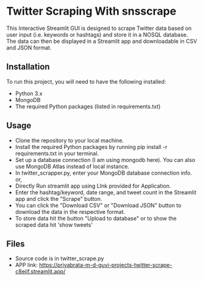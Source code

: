 # Twitter Scraping With snsscrape

This Interactive Streamlit GUI is designed to scrape Twitter data based on user input (i.e. keywords or hashtags) and store it in a NOSQL database. The data can then be displayed in a Streamlit app and downloadable in CSV and JSON format.

## Installation
To run this project, you will need to have the following installed:

* Python 3.x
* MongoDB
* The required Python packages (listed in requirements.txt)

## Usage
* Clone the repository to your local machine.
* Install the required Python packages by running pip install -r requirements.txt in your terminal.
* Set up a database connection (I am using mongodb here). You can also use MongoDB Atlas instead of local instance.
* In twitter_scrapper.py, enter your MongoDB database connection info.  or,
* Directly Run streamlit app using LInk provided for Application.
* Enter the hashtag/keyword, date range, and tweet count in the Streamlit app and click the "Scrape" button.
* You can click the "Download CSV" or "Download JSON" button to download the data in the respective format.
* To store data hit the button "Upload to database" or to show the scraped data hit 'show tweets'

## Files
* Source code is in twitter_scrape.py
* APP link: https://priyabrata-m-d-guvi-projects-twitter-scrape-c8eiif.streamlit.app/
